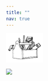 ```yaml
---
title: ""
nav: true
---
```


[<img src="drawing2.png" alt="SAFE logo" style="width:20%;" >](./index.md/) <br>
<!--[Back to home](./index.md/)-->

<img src="fig_all.png" style="width:60%;" >
